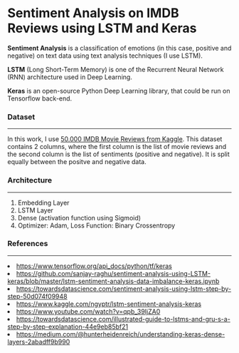 # Sentiment Analysis on IMDB Reviews using LSTM and Keras

<b>Sentiment Analysis</b> is a classification of emotions (in this case, positive and negative) on text data using text analysis techniques (I use LSTM).

<b>LSTM</b> (Long Short-Term Memory) is one of the Recurrent Neural Network (RNN) architecture used in Deep Learning.

<b>Keras</b> is an open-source Python Deep Learning library, that could be run on Tensorflow back-end.


### Dataset
<hr>
In this work, I use <a href="https://www.kaggle.com/lakshmi25npathi/imdb-dataset-of-50k-movie-reviews">50.000 IMDB Movie Reviews from Kaggle</a>.
This dataset contains 2 columns, where the first column is the list of movie reviews and the second column is the list of sentiments (positive and negative). It is split equally between the positve and negative data.

### Architecture
<hr>
<ol type="1">
    <li>Embedding Layer</li>
    <li>LSTM Layer</li>
    <li>Dense (activation function using Sigmoid)</li>
    <li>Optimizer: Adam, Loss Function: Binary Crossentropy</li>
</ol>
    

### References
<hr>
<li><a href="https://www.tensorflow.org/api_docs/python/tf/keras">
    https://www.tensorflow.org/api_docs/python/tf/keras</a>
</li>
<li><a href="https://github.com/sanjay-raghu/sentiment-analysis-using-LSTM-keras/blob/master/lstm-sentiment-analysis-data-imbalance-keras.ipynb">
    https://github.com/sanjay-raghu/sentiment-analysis-using-LSTM-keras/blob/master/lstm-sentiment-analysis-data-imbalance-keras.ipynb</a>
</li>
<li><a href="https://towardsdatascience.com/sentiment-analysis-using-lstm-step-by-step-50d074f09948">
    https://towardsdatascience.com/sentiment-analysis-using-lstm-step-by-step-50d074f09948</a>
</li>
<li><a href="https://www.kaggle.com/ngyptr/lstm-sentiment-analysis-keras">
    https://www.kaggle.com/ngyptr/lstm-sentiment-analysis-keras</a>
</li>
<li><a href="https://www.youtube.com/watch?v=qpb_39IjZA0">
    https://www.youtube.com/watch?v=qpb_39IjZA0</a>
</li>
<li><a href="https://towardsdatascience.com/illustrated-guide-to-lstms-and-gru-s-a-step-by-step-explanation-44e9eb85bf21">
    https://towardsdatascience.com/illustrated-guide-to-lstms-and-gru-s-a-step-by-step-explanation-44e9eb85bf21</a>
</li>
<li><a href="https://medium.com/@hunterheidenreich/understanding-keras-dense-layers-2abadff9b990">
    https://medium.com/@hunterheidenreich/understanding-keras-dense-layers-2abadff9b990</a>
</li>
